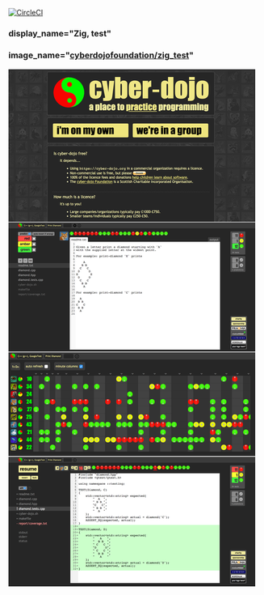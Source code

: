 [![CircleCI](https://circleci.com/gh/cyber-dojo-start-points/zig-test.svg?style=svg)](https://circleci.com/gh/cyber-dojo-start-points/zig-test)

### display_name="Zig, test"
### image_name="[cyberdojofoundation/zig_test](https://hub.docker.com/repository/docker/cyberdojofoundation/zig_test)"

![cyber-dojo.org home page](https://github.com/cyber-dojo/cyber-dojo/blob/master/shared/home_page_snapshot.png)
